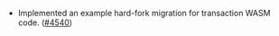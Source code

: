 - Implemented an example hard-fork migration for transaction WASM code.
  ([\#4540](https://github.com/anoma/namada/pull/4540))